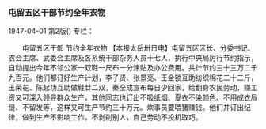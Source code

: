 ### 屯留五区干部节约全年衣物

1947-04-01
第2版()
专栏：

　　屯留五区干部
    节约全年衣物
    【本报太岳卅日电】屯留五区区长、分委书记、农会主席、武委会主席及各系统干部杂务人员十七人，执行中央局厉行节约指示，自动提出今年不领公家一双鞋一尺布一分津贴及办公费用。共计节约三十三万二千九百元。他们都订好生产计划，李子贤、张景亮、王金锁互助纺织棉花二十二斤，王荣花、陈起功互助做鞋廿二双，秦全成宣布每日少回家，给翻身农民劳动，赚工资又可深入领导群众生产，其他同志也订出不吸纸烟、夏衣不染颜色、不用成衣局缝、不留发等，这样又可生产节约三十万元。炊事员要喂猪赚钱。他们并订出纪律，做到生产不影响工作，不剥削别人，自己劳动不投机取巧。
